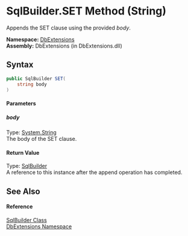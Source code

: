 SqlBuilder.SET Method (String)
==============================
Appends the SET clause using the provided *body*.

**Namespace:** [DbExtensions][1]  
**Assembly:** DbExtensions (in DbExtensions.dll)

Syntax
------

```csharp
public SqlBuilder SET(
	string body
)
```

#### Parameters

##### *body*
Type: [System.String][2]  
The body of the SET clause.

#### Return Value
Type: [SqlBuilder][3]  
A reference to this instance after the append operation has completed.

See Also
--------

#### Reference
[SqlBuilder Class][3]  
[DbExtensions Namespace][1]  

[1]: ../README.md
[2]: http://msdn.microsoft.com/en-us/library/s1wwdcbf
[3]: README.md